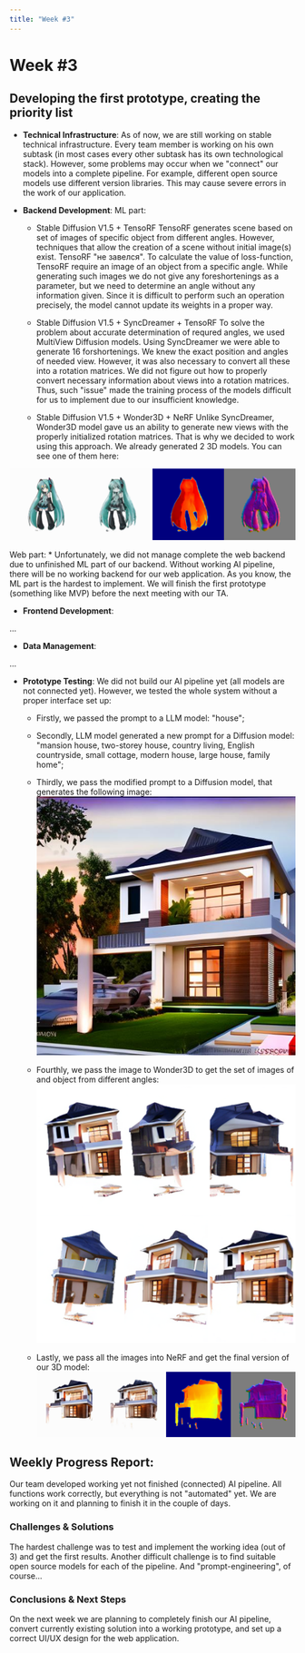 ```yaml
---
title: "Week #3"
---
```


# **Week #3**

## **Developing the first prototype, creating the priority list**

- **Technical Infrastructure**:
As of now, we are still working on stable technical infrastructure. Every team member is working on his own subtask (in most cases every other subtask has its own technological stack). However, some problems may occur when we "connect" our models into a complete pipeline.
For example, different open source models use different version libraries. This may cause severe errors in the work of our application.

- **Backend Development**:
ML part:
    * Stable Diffusion V1.5 + TensoRF
    TensoRF generates scene based on set of images of specific object from different angles. However, techniques that allow the creation of a scene without initial image(s) exist. TensoRF "не завелся". To calculate the value of loss-function, TensoRF require an image of an object from a specific angle. While generating such images we do not give any foreshortenings as a parameter, but we need to determine an angle without any information given. Since it is difficult to perform such an operation precisely, the model cannot update its weights in a proper way.

    * Stable Diffusion V1.5 + SyncDreamer + TensoRF
    To solve the problem about accurate determination of requred angles, we used MultiView Diffusion models. Using SyncDreamer we were able to generate 16 forshortenings. We knew the exact position and angles of needed view. However, it was also necessary to convert all these into a rotation matrices. We did not figure out how to properly convert necessary information about views into a rotation matrices. Thus, such "issue" made the training process of the models difficult for us to implement due to our insufficient knowledge.

    * Stable Diffusion V1.5 + Wonder3D + NeRF
    Unlike SyncDreamer, Wonder3D model gave us an ability to generate new views with the properly initialized rotation matrices. That is why we decided to work using this approach. We already generated 2 3D models. You can see one of them here:

![Girl_1](/static/2024/OmniShaper/Girl_1.gif)

Web part:
    * Unfortunately, we did not manage complete the web backend due to unfinished ML part of our backend.
    Without working AI pipeline, there will be no working backend for our web application. As you know, the ML part is the hardest to implement. We will finish the first prototype (something like MVP) before the next meeting with our TA.

- **Frontend Development**:

...

- **Data Management**:

...

- **Prototype Testing**:
We did not build our AI pipeline yet (all models are not connected yet). However, we tested the whole system without a proper interface set up:
    * Firstly, we passed the prompt to a LLM model:
    "house";
    * Secondly, LLM model generated a new prompt for a Diffusion model:
    "mansion house, two-storey house, country living, English countryside, small cottage, modern house, large house, family home";
    * Thirdly, we pass the modified prompt to a Diffusion model, that generates the following image:
![House_1_img](/static/2024/OmniShaper/House_1.png)

    * Fourthly, we pass the image to Wonder3D to get the set of images of and object from different angles:
![House_1_img](/static/2024/OmniShaper/House_1_collage.png)
    
    * Lastly, we pass all the images into NeRF and get the final version of our 3D model:
![House_1](/static/2024/OmniShaper/House_1.gif)

## **Weekly Progress Report**:

Our team developed working yet not finished (connected) AI pipeline. All functions work correctly, but everything is not "automated" yet. We are working on it and planning to finish it in the couple of days.

### **Challenges & Solutions**
The hardest challenge was to test and implement the working idea (out of 3) and get the first results.
Another difficult challenge is to find suitable open source models for each of the pipeline. 
And "prompt-engineering", of course...

### **Conclusions & Next Steps**
On the next week we are planning to completely finish our AI pipeline, convert currently existing solution into a working prototype, and set up a correct UI/UX design for the web application.
